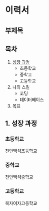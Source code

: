 이력서
===
부제목
---


## 목차
1. [성장 과정](#1.-성장-과정)
    - 초등학교
    - 중학교
    - 고등학교
2. 나의 스킬
    - 코딩
    - 데이터베이스
3. 목표

## 1. 성장 과정
### 초등학교
천안백석초등학교
### 중학교
천안백석중학교
### 고등학교
복자여자고등학교